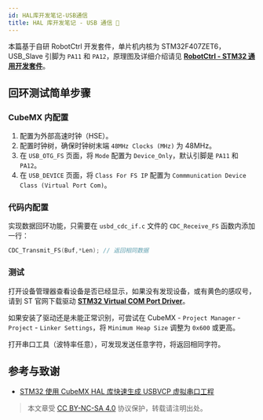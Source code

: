 ```yaml
---
id: HAL库开发笔记-USB通信
title: HAL 库开发笔记 - USB 通信 🚧
---
```


本篇基于自研 RobotCtrl 开发套件，单片机内核为 STM32F407ZET6，USB_Slave 引脚为 `PA11` 和 `PA12`，原理图及详细介绍请见 [**RobotCtrl - STM32 通用开发套件**](https://wiki-power.com/RobotCtrl-STM32%E9%80%9A%E7%94%A8%E5%BC%80%E5%8F%91%E5%A5%97%E4%BB%B6)。

## 回环测试简单步骤

### CubeMX 内配置

1. 配置为外部高速时钟（HSE）。
2. 配置时钟树，确保时钟树末端 `48MHz Clocks (MHz)` 为 48MHz。
3. 在 `USB_OTG_FS` 页面，将 `Mode` 配置为 `Device_Only`，默认引脚是 `PA11` 和 `PA12`。
4. 在 `USB_DEVICE` 页面，将 `Class For FS IP` 配置为 `Commmunication Device Class (Virtual Port Com)`。

### 代码内配置

实现数据回环功能，只需要在 `usbd_cdc_if.c` 文件的 `CDC_Receive_FS` 函数内添加一行：

```c title="usbd_cdc_if.c"
CDC_Transmit_FS(Buf,*Len); // 返回相同数据
```

### 测试

打开设备管理器查看设备是否已经显示，如果没有发现设备，或有黄色的感叹号，请到 ST 官网下载驱动 [**STM32 Virtual COM Port Driver**](https://www.st.com/content/st_com/en/products/development-tools/software-development-tools/stm32-software-development-tools/stm32-utilities/stsw-stm32102.html)。

如果安装了驱动还是未能正常识别，可尝试在 CubeMX - `Project Manager` - `Project` - `Linker Settings`，将 `Minimum Heap Size` 调整为 `0x600` 或更高。

打开串口工具（波特率任意），可发现发送任意字符，将返回相同字符。

## 参考与致谢

- [STM32 使用 CubeMX HAL 库快速生成 USBVCP 虚拟串口工程](https://blog.csdn.net/yxy244/article/details/102620249)

> 本文章受 [CC BY-NC-SA 4.0](https://creativecommons.org/licenses/by/4.0/deed.zh) 协议保护，转载请注明出处。

